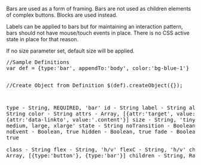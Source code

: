 <div class="description">
<p>Bars are used as a form of framing.  Bars are not used as children elements of complex buttons.  Blocks are used instead.</p>

<p>Labels can be applied to bars but for maintaining an interaction pattern, bars should not have mouse/touch events in place.  There is no CSS active state in place for that reason.</p>

<p>If no size parameter set, default size will be applied.</p>

</div>
<pre class="code hidden">
//Sample Definitions
var def = {type:'bar', appendTo:'body', color:'bg-blue-1'}

//Create Object from Definition
$(def).createObject({});
 

 type			- String, REQUIRED, 'bar'
 id			- String
 label			- String
 altLabel		- String
 color			- String
 attrs			- Array, [{attr:'target', value:'_blank'}, {attr:'data-linkto', value:'.content'}]
 size			- String, 'tiny, small, medium, large, xlarge'
 state			- String
 noTransition		- Boolean, true
 noEvent		- Boolean, true
 hidden			- Boolean, true
 fade			- Boolean, true			
 class			- String
 flex			- String, 'h/v'
 flexC			- String, 'h/v'
 children		- Array, [{type:'button'}, {type:'bar'}]
 children		- String, Raw HTML
</pre>
